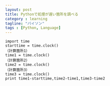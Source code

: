 ```yaml
---
layout: post
title: Pythonで処理が遅い箇所を調べる
category : learning
tagline: "パイソン"
tags : [Python, Language]
---
```


    import time
    starttime = time.clock()
    （計算箇所1）
    time1 = time.clock()
    （計算箇所2）
    time2 = time.clock()
    （計算箇所3）
    time3 = time.clock()
    print time1-starttime,time2-time1,time3-time2
